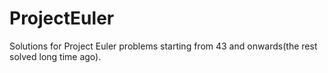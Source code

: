 # ProjectEuler
Solutions for Project Euler problems starting from 43 and onwards(the rest solved long time ago).
